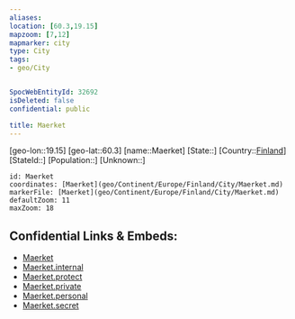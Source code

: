 ```yaml
---
aliases: 
location: [60.3,19.15]
mapzoom: [7,12] 
mapmarker: city 
type: City
tags:
- geo/City


SpocWebEntityId: 32692
isDeleted: false
confidential: public

title: Maerket
---
```

[geo-lon::19.15]
[geo-lat::60.3]
[name::Maerket]
[State::]
[Country::[Finland](geo/Continent/Europe/Finland.md)]
[StateId::]
[Population::]
[Unknown::]


```leaflet
id: Maerket
coordinates: [Maerket](geo/Continent/Europe/Finland/City/Maerket.md)
markerFile: [Maerket](geo/Continent/Europe/Finland/City/Maerket.md)
defaultZoom: 11 
maxZoom: 18
```


## Confidential Links & Embeds: 
- [Maerket](../../../../../../_public/geo/Continent/Europe/Finland/City/Maerket.md) 
- [Maerket.internal](../../../../../../_internal/geo/Continent/Europe/Finland/City/Maerket.internal.md) 
- [Maerket.protect](../../../../../../_protect/geo/Continent/Europe/Finland/City/Maerket.protect.md) 
- [Maerket.private](../../../../../../_private/geo/Continent/Europe/Finland/City/Maerket.private.md) 
- [Maerket.personal](../../../../../../_personal/geo/Continent/Europe/Finland/City/Maerket.personal.md) 
- [Maerket.secret](../../../../../../_secret/geo/Continent/Europe/Finland/City/Maerket.secret.md) 
